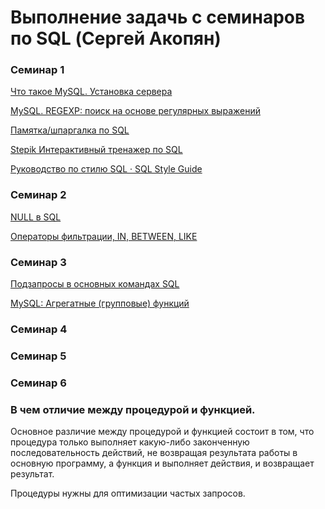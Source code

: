 # Выполнение задачь с семинаров по SQL (Сергей Акопян) 

### Семинар 1

[Что такое MySQL. Установка сервера](https://metanit.com/sql/mysql/1.1.php)

[MySQL. REGEXP: поиск на основе регулярных выражений](https://andreyex.ru/mysql/mysql-regexp-poisk-na-osnove-regulyarnyh-vyrazhenij/)

[Памятка/шпаргалка по SQL](https://habr.com/ru/articles/564390/#%D0%B2%D1%8B%D0%B1%D0%BE%D1%80%D0%BA%D0%B0-%D0%BF%D0%BE%D0%BB%D0%B5%D0%B9)

[Stepik Интерактивный тренажер по SQL](https://stepik.org/lesson/297508/step/1?unit=279268)

[Руководство по стилю SQL · SQL Style Guide](https://github.com/roddg86/GB_HW_SQL/blob/main/README.md)

### Семинар 2

[NULL в SQL](https://habr.com/ru/articles/725214/)

[Операторы фильтрации, IN, BETWEEN, LIKE](https://metanit.com/sql/sqlserver/4.6.php)

### Семинар 3

[Подзапросы в основных командах SQL](https://metanit.com/sql/mysql/4.8.php)

[MySQL: Агрегатные (групповые) функций](https://docs-python.ru/packages/klient-bd-mysql/agregatnye-funktsii-bd-mysql/)

### Семинар 4

### Семинар 5

### Семинар 6

### В чем отличие между процедурой и функцией.

Основное различие между процедурой и функцией состоит в том, что процедура только выполняет какую-либо законченную последовательность действий, не возвращая результата работы в основную программу, а функция и выполняет действия, и возвращает результат.

Процедуры нужны для оптимизации частых запросов.

